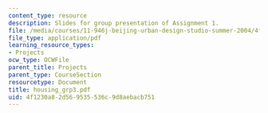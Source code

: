 ```yaml
---
content_type: resource
description: Slides for group presentation of Assignment 1.
file: /media/courses/11-946j-beijing-urban-design-studio-summer-2004/4f1230a82d569535536c9d8aebacb751_housing_grp3.pdf
file_type: application/pdf
learning_resource_types:
- Projects
ocw_type: OCWFile
parent_title: Projects
parent_type: CourseSection
resourcetype: Document
title: housing_grp3.pdf
uid: 4f1230a8-2d56-9535-536c-9d8aebacb751
---
```

